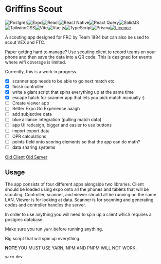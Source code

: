 # Griffins Scout

![Postgres](https://img.shields.io/badge/postgres-%23316192.svg?style=for-the-badge&logo=postgresql&logoColor=white)![Expo](https://img.shields.io/badge/expo-1C1E24?style=for-the-badge&logo=expo&logoColor=#D04A37)![React](https://img.shields.io/badge/react-%2320232a.svg?style=for-the-badge&logo=react&logoColor=%2361DAFB)![React Native](https://img.shields.io/badge/react_native-%2320232a.svg?style=for-the-badge&logo=react&logoColor=%2361DAFB)![React Query](https://img.shields.io/badge/-React%20Query-FF4154?style=for-the-badge&logo=react%20query&logoColor=white)![SolidJS](https://img.shields.io/badge/SolidJS-2c4f7c?style=for-the-badge&logo=solid&logoColor=c8c9cb)![TailwindCSS](https://img.shields.io/badge/tailwindcss-%2338B2AC.svg?style=for-the-badge&logo=tailwind-css&logoColor=white)![Vite](https://img.shields.io/badge/vite-%23646CFF.svg?style=for-the-badge&logo=vite&logoColor=white)![Vue.js](https://img.shields.io/badge/vuejs-%2335495e.svg?style=for-the-badge&logo=vuedotjs&logoColor=%234FC08D)![TypeScript](https://img.shields.io/badge/typescript-%23007ACC.svg?style=for-the-badge&logo=typescript&logoColor=white)![Prisma](https://img.shields.io/badge/Prisma-3982CE?style=for-the-badge&logo=Prisma&logoColor=white)[![Licence](https://img.shields.io/github/license/Ileriayo/markdown-badges?style=for-the-badge)](./LICENSE)

A scouting app designed for FRC by Team 1884 but can also be used to scout VEX and FTC.

Paper getting hard to manage? Use scouting client to record teams on your phone and then save the data into a QR code. This is designed for events where wifi coverage is limited.

Currently, this is a work in progress.

- [x] scanner app needs to be able to go next match etc.
- [x] finish controller
- [x] write a giant script that spins everything up at the same time
- [x] escape hatch for scanner app that lets you pick match manually :)
- [ ] Create viewer app
- [ ] Better Expo Go Experience aaagh
- [ ] add subjective data
- [ ] blue alliance integration (pulling match data)
- [ ] app UI redesign, bigger and easier to use buttons
- [ ] import export data
- [ ] OPR calculations
- [ ] points field onto scoring elements so that the app can do math?
- [ ] data sharing systems

[Old Client](https://github.com/omagarwal25/scouting-client)
[Old Server](httpsL//github.com/omagarwal25/scouting-server)

## Usage

The app consists of four different apps alongside two libraries. Client should be loaded using expo onto all the phones and tablets that will be scouting. Controller, scanner, and viewer should all be running on the same LAN. Viewer is for looking at data. Scanner is for scanning and generating codes and controller handles the server.

In order to use anything you will need to spin up a client which requires a postgres database.

Make sure you run `yarn` before running anything.

Big script that will spin up everything.

**NOTE** YOU MUST USE YARN, NPM AND PNPM WILL NOT WORK.

```bash
yarn dev
```

